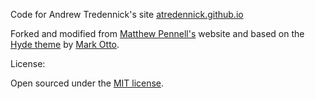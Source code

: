 Code for Andrew Tredennick's site [atredennick.github.io](https://atredennick.github.io)

Forked and modified from [Matthew Pennell's](http://mwpennell.github.io/) website and based on the [Hyde theme](https://github.com/poole/poole) by [Mark Otto](https://github.com/mdo).

License:

Open sourced under the [MIT license](LICENSE.md).


